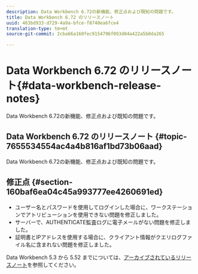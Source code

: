 ```yaml
---
description: Data Workbench 6.72の新機能、修正点および既知の問題です。
title: Data Workbench 6.72 のリリースノート
uuid: 463bd933-d729-4a9a-bfce-f8740ea6fce4
translation-type: tm+mt
source-git-commit: 2cba66a160fec9154796f093d04a422a5b0da265

---
```



# Data Workbench 6.72 のリリースノート{#data-workbench-release-notes}

Data Workbench 6.72の新機能、修正点および既知の問題です。

## Data Workbench 6.72 のリリースノート {#topic-7655534554ac4a4b816af1bd73b06aad}

Data Workbench 6.72の新機能、修正点および既知の問題です。

## 修正点 {#section-160baf6ea04c45a993777ee4260691ed}

* ユーザー名とパスワードを使用してログインした場合に、ワークステーションでアトリビューションを使用できない問題を修正しました。
* サーバーで、AUTHENTICATE監査ログに電子メールがない問題を修正しました。
* 証明書とIPアドレスを使用する場合に、クライアント情報がクエリログファイル名に含まれない問題を修正しました。

Data Workbench 5.3 から 5.52 までについては、[アーカイブされているリリースノート](https://docs.adobe.com/content/help/en/data-workbench/using/release-notes/release-notes.html)を参照してください。
